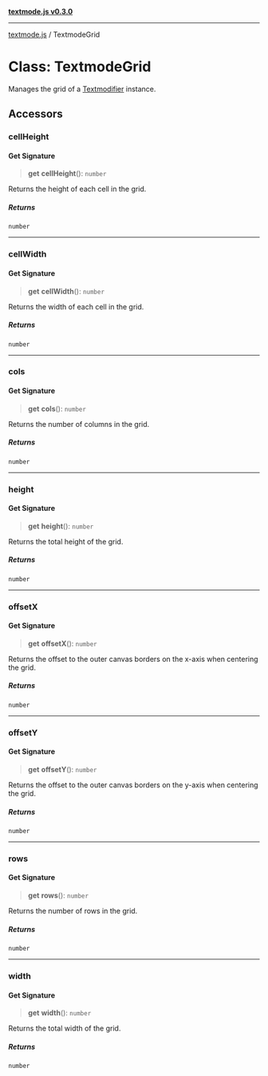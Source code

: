 [**textmode.js v0.3.0**](../README.md)

***

[textmode.js](../README.md) / TextmodeGrid

# Class: TextmodeGrid

Manages the grid of a [Textmodifier](Textmodifier.md) instance.

## Accessors

### cellHeight

#### Get Signature

> **get** **cellHeight**(): `number`

Returns the height of each cell in the grid.

##### Returns

`number`

***

### cellWidth

#### Get Signature

> **get** **cellWidth**(): `number`

Returns the width of each cell in the grid.

##### Returns

`number`

***

### cols

#### Get Signature

> **get** **cols**(): `number`

Returns the number of columns in the grid.

##### Returns

`number`

***

### height

#### Get Signature

> **get** **height**(): `number`

Returns the total height of the grid.

##### Returns

`number`

***

### offsetX

#### Get Signature

> **get** **offsetX**(): `number`

Returns the offset to the outer canvas borders on the x-axis when centering the grid.

##### Returns

`number`

***

### offsetY

#### Get Signature

> **get** **offsetY**(): `number`

Returns the offset to the outer canvas borders on the y-axis when centering the grid.

##### Returns

`number`

***

### rows

#### Get Signature

> **get** **rows**(): `number`

Returns the number of rows in the grid.

##### Returns

`number`

***

### width

#### Get Signature

> **get** **width**(): `number`

Returns the total width of the grid.

##### Returns

`number`
